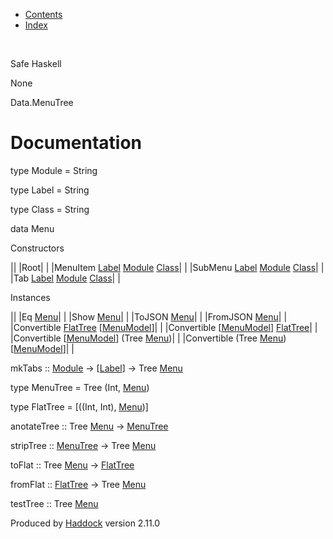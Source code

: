 -   [Contents](index.html)
-   [Index](doc-index.html)

 

Safe Haskell

None

Data.MenuTree

Documentation
=============

type Module = String

type Label = String

type Class = String

data Menu

Constructors

||
|Root| |
|MenuItem [Label](Data-MenuTree.html#t:Label) [Module](Data-MenuTree.html#t:Module) [Class](Data-MenuTree.html#t:Class)| |
|SubMenu [Label](Data-MenuTree.html#t:Label) [Module](Data-MenuTree.html#t:Module) [Class](Data-MenuTree.html#t:Class)| |
|Tab [Label](Data-MenuTree.html#t:Label) [Module](Data-MenuTree.html#t:Module) [Class](Data-MenuTree.html#t:Class)| |

Instances

||
|Eq [Menu](Data-MenuTree.html#t:Menu)| |
|Show [Menu](Data-MenuTree.html#t:Menu)| |
|ToJSON [Menu](Data-MenuTree.html#t:Menu)| |
|FromJSON [Menu](Data-MenuTree.html#t:Menu)| |
|Convertible [FlatTree](Data-MenuTree.html#t:FlatTree) [[MenuModel](Model-MenuModel.html#t:MenuModel)]| |
|Convertible [[MenuModel](Model-MenuModel.html#t:MenuModel)] [FlatTree](Data-MenuTree.html#t:FlatTree)| |
|Convertible [[MenuModel](Model-MenuModel.html#t:MenuModel)] (Tree [Menu](Data-MenuTree.html#t:Menu))| |
|Convertible (Tree [Menu](Data-MenuTree.html#t:Menu)) [[MenuModel](Model-MenuModel.html#t:MenuModel)]| |

mkTabs :: [Module](Data-MenuTree.html#t:Module) -\> [[Label](Data-MenuTree.html#t:Label)] -\> Tree [Menu](Data-MenuTree.html#t:Menu)

type MenuTree = Tree (Int, [Menu](Data-MenuTree.html#t:Menu))

type FlatTree = [((Int, Int), [Menu](Data-MenuTree.html#t:Menu))]

anotateTree :: Tree [Menu](Data-MenuTree.html#t:Menu) -\> [MenuTree](Data-MenuTree.html#t:MenuTree)

stripTree :: [MenuTree](Data-MenuTree.html#t:MenuTree) -\> Tree [Menu](Data-MenuTree.html#t:Menu)

toFlat :: Tree [Menu](Data-MenuTree.html#t:Menu) -\> [FlatTree](Data-MenuTree.html#t:FlatTree)

fromFlat :: [FlatTree](Data-MenuTree.html#t:FlatTree) -\> Tree [Menu](Data-MenuTree.html#t:Menu)

testTree :: Tree [Menu](Data-MenuTree.html#t:Menu)

Produced by [Haddock](http://www.haskell.org/haddock/) version 2.11.0
